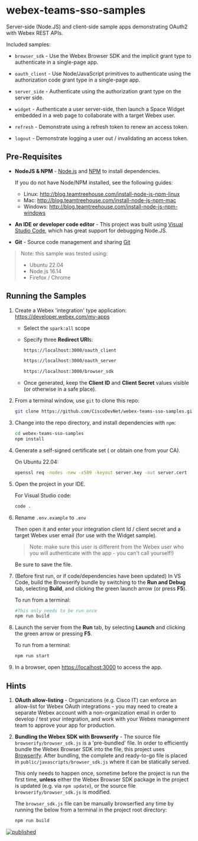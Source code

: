 # webex-teams-sso-samples

Server-side (Node.JS) and client-side sample apps demonstrating OAuth2 with Webex REST APIs.

Included samples:

* `browser_sdk` - Use the Webex Browser SDK and the implicit grant type to authenticate in a single-page app.

* `oauth_client` - Use Node/JavaScript primitives to authenticate using the authorization code grant type in a single-page app.

* `server_side` - Authenticate using the authorization grant type on the server side.

* `widget` - Authenticate a user server-side, then launch a Space Widget embedded in a web page to collaborate with a target Webex user.

* `refresh` - Demonstrate using a refresh token to renew an access token.

* `logout` - Demonstrate logging a user out / invalidating an access token.

## Pre-Requisites

* **NodeJS & NPM** - [Node.js](https://nodejs.org) and [NPM](https://www.npmjs.com/) to install dependencies.  

    If you do not have Node/NPM installed, see the following guides:

    * Linux: http://blog.teamtreehouse.com/install-node-js-npm-linux
    * Mac: http://blog.teamtreehouse.com/install-node-js-npm-mac
    * Windows: http://blog.teamtreehouse.com/install-node-js-npm-windows

* **An IDE or developer code editor** - This project was built using [Visual Studio Code](https://code.visualstudio.com/), which has great support for debugging Node.JS.

* **Git** - Source code management and sharing [Git](https://git-scm.com/book/en/v2/Getting-Started-Installing-Git)

>Note: this sample was tested using:
>* Ubuntu 22.04
>* Node.js 16.14
>* Firefox / Chrome

## Running the Samples

1. Create a Webex 'integration' type application: https://developer.webex.com/my-apps

    * Select the `spark:all` scope

    * Specify three **Redirect URI**s:

        ```bash
        https://localhost:3000/oauth_client
        ```

        ```bash
        https://localhost:3000/oauth_server
        ```

        ```bash
        https://localhost:3000/browser_sdk
        ```

    * Once generated, keep the **Client ID** and **Client Secret** values visible (or otherwise in a safe place).

1. From a terminal window, use `git` to clone this repo:

    ```bash
    git clone https://github.com/CiscoDevNet/webex-teams-sso-samples.git
    ```

1. Change into the repo directory, and install dependencies with `npm`:

    ```bash
    cd webex-teams-sso-samples
    npm install
    ```

1. Generate a self-signed certificate set ( or obtain one from your CA).

    On Ubuntu 22.04:

    ```bash
    openssl req -nodes -new -x509 -keyout server.key -out server.cert
    ```
    
1. Open the project in your IDE.

    For Visual Studio code:
    
    ```bash
    code .
    ```

1. Rename `.env.example` to `.env` 

    Then open it and enter your integration client Id / client secret and a target Webex user email (for use with the Widget sample).
    
    >Note: make sure this user is different from the Webex user who you will authenticate with the app - you can't call yourself!)

    Be sure to save the file.

1. (Before first run, or if code/dependencies have been updated) In VS Code, build the Browserify bundle by switching to the **Run and Debug** tab, selecting **Build**, and clicking the green launch arrow (or press **F5**).

    To run from a terminal:

    ```bash
    #This only needs to be run once
    npm run build
    ```

1. Launch the server from the **Run** tab, by selecting **Launch** and clicking the green arrow or pressing **F5**.

    To run from a terminal:

    ```bash
    npm run start
    ```

1. In a browser, open [https://localhost:3000](https://localhost:3000) to access the app.

## Hints

1. **OAuth allow-listing** - Organizations (e.g. Cisco IT) can enforce an allow-list for Webex OAuth integrations - you may need to create a separate Webex account with a non-organization email in order to develop / test your integration, and work with your Webex management team to approve your app for production.

1. **Bundling the Webex SDK with Browserify** - The source file `browserify/browser_sdk.js` is a 'pre-bundled' file.  In order to efficiently bundle the Webex Browser SDK into the file, this project uses [Browserify](http://browserify.org/).  After bundling, the complete and ready-to-go file is placed in `public/javascripts/browser_sdk.js` where it can be statically served.  

    This only needs to happen once, sometime before the project is run the first time, **unless** either the Webex Browser SDK package in the project is updated (e.g. via `npm update`), or the source file `browserify/browser_sdk.js` is modified.

    The `browser_sdk.js` file can be manually browserfied any time by running the below from a terminal in the project root directory:

    ```bash
    npm run build
    ```

[![published](https://static.production.devnetcloud.com/codeexchange/assets/images/devnet-published.svg)](https://developer.cisco.com/codeexchange/github/repo/CiscoDevNet/webex-teams-sso-samples)